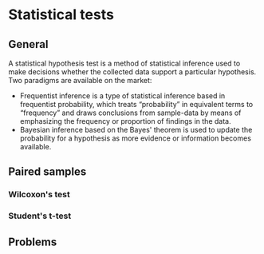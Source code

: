 # Statistical tests

## General

A statistical hypothesis test is a method of statistical inference used to make decisions whether 
the collected data support a particular hypothesis. Two paradigms are available on the market:
  * Frequentist inference is a type of statistical inference based in frequentist probability, 
     which treats “probability” in equivalent terms to “frequency” and draws conclusions 
     from sample-data by means of emphasizing the frequency or proportion of findings in the data. 
  * Bayesian inference based on the Bayes' theorem is used to update the probability for a hypothesis 
     as more evidence or information becomes available. 

## Paired samples

### Wilcoxon's test

### Student's t-test

## Problems
